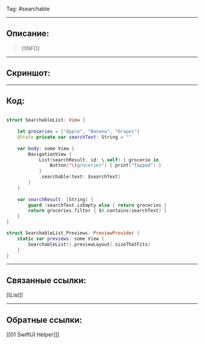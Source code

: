 Tag: #searchable

---
## Описание:

> [!INFO]


---
## Скриншот:


---
## Код:

``` swift

struct SearchableList: View {
    
    let groceries = ["Apple", "Banana", "Grapes"]
    @State private var searchText: String = ""
    
    var body: some View {
        NavigationView {
            List(searchResult, id: \.self) { grocerie in
                Button("\(grocerie)") { print("Tapped") }
            }
            .searchable(text: $searchText)
        }
    }
    
    var searchResult: [String] {
        guard !searchText.isEmpty else { return groceries }
        return groceries.filter { $0.contains(searchText) }
    }
}

struct SearchableList_Previews: PreviewProvider {
    static var previews: some View {
        SearchableList().previewLayout(.sizeThatFits)
    }
}

```

---
## Связанные ссылки:
[[List]]

---
## Обратные ссылки:

[[01 SwiftUI Helper]]]